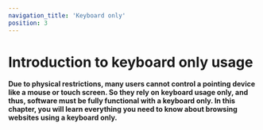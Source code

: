 ```yaml
---
navigation_title: 'Keyboard only'
position: 3
---
```


# Introduction to keyboard only usage

**Due to physical restrictions, many users cannot control a pointing device like a mouse or touch screen. So they rely on keyboard usage only, and thus, software must be fully functional with a keyboard only. In this chapter, you will learn everything you need to know about browsing websites using a keyboard only.**
